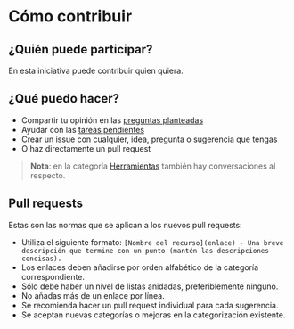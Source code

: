 # Cómo contribuir

## ¿Quién puede participar?

En esta iniciativa puede contribuir quien quiera.

## ¿Qué puedo hacer?

* Compartir tu opinión en las [preguntas planteadas](https://github.com/ComBuildersES/awesome-community-builders/issues?q=sort%3Aupdated-desc%20is%3Aissue%20is%3Aopen%20label%3Aquestion)
* Ayudar con las [tareas pendientes](https://github.com/ComBuildersES/awesome-community-builders/issues?q=sort%3Aupdated-desc%20is%3Aissue%20is%3Aopen%20label%3A%22help%20wanted%22)
* Crear un issue con cualquier, idea, pregunta o sugerencia que tengas
* O haz directamente un pull request

> **Nota**: en la categoría [Herramientas](https://github.com/orgs/ComBuildersES/discussions/categories/herramientas) también hay conversaciones al respecto.

## Pull requests

Estas son las normas que se aplican a los nuevos pull requests:

* Utiliza el siguiente formato: `[Nombre del recurso](enlace) - Una breve descripción que termine con un punto (mantén las descripciones concisas).`
* Los enlaces deben añadirse por orden alfabético de la categoría correspondiente.
* Sólo debe haber un nivel de listas anidadas, preferiblemente ninguno.
* No añadas más de un enlace por línea.
* Se recomienda hacer un pull request individual para cada sugerencia.
* Se aceptan nuevas categorías o mejoras en la categorización existente.

